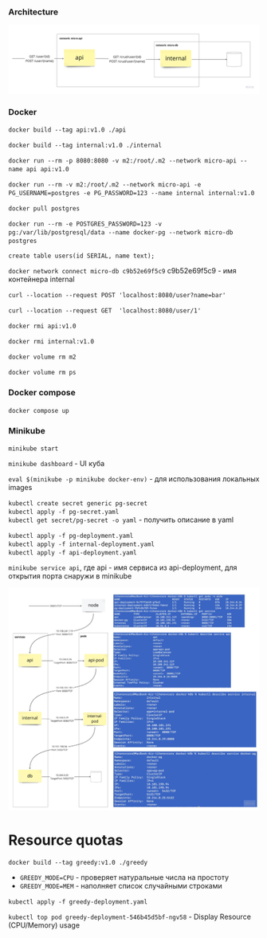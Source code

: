 ### Architecture

![](./.images/arch.png)

### Docker

`docker build --tag api:v1.0 ./api`

`docker build --tag internal:v1.0 ./internal`

`docker run --rm -p 8080:8080 -v m2:/root/.m2 --network micro-api --name api api:v1.0`

`docker run --rm -v m2:/root/.m2 --network micro-api -e PG_USERNAME=postgres -e PG_PASSWORD=123 --name internal internal:v1.0`

`docker pull postgres`

`docker run --rm -e POSTGRES_PASSWORD=123 -v pg:/var/lib/postgresql/data --name docker-pg --network micro-db postgres`

```roomsql
create table users(id SERIAL, name text);
```

`docker network connect micro-db c9b52e69f5c9`
c9b52e69f5c9 - имя контейнера internal

`curl --location --request POST 'localhost:8080/user?name=bar'`

`curl --location --request GET  'localhost:8080/user/1'`

`docker rmi api:v1.0`

`docker rmi internal:v1.0`

`docker volume rm m2`

`docker volume rm ps`

### Docker compose

`docker compose up`

### Minikube

`minikube start`

`minikube dashboard` - UI куба

`eval $(minikube -p minikube docker-env)` - для использования локальных images

`kubectl create secret generic pg-secret`\
`kubectl apply -f pg-secret.yaml`\
`kubectl get secret/pg-secret -o yaml` - получить описание в yaml

`kubectl apply -f pg-deployment.yaml`\
`kubectl apply -f internal-deployment.yaml`\
`kubectl apply -f api-deployment.yaml`

`minikube service api`, где api - имя сервиса из api-deployment, для открытия порта снаружи в minikube 

![](./.images/k8b.jpg)

# Resource quotas

`docker build --tag greedy:v1.0 ./greedy`

* `GREEDY_MODE=CPU` - проверяет натуральные числа на простоту
* `GREEDY_MODE=MEM` - наполняет список случайными строками

`kubectl apply -f greedy-deployment.yaml`

`kubectl top pod greedy-deployment-546b45d5bf-ngv58` - Display Resource (CPU/Memory) usage
